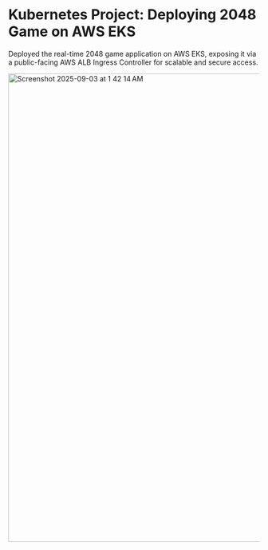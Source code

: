 # Kubernetes Project: Deploying 2048 Game on AWS EKS


Deployed the real-time 2048 game application on AWS EKS, exposing it via a public-facing AWS ALB Ingress Controller for scalable and secure access.


<img width="1564" height="939" alt="Screenshot 2025-09-03 at 1 42 14 AM" src="https://github.com/user-attachments/assets/81575b45-273b-41ad-a491-6faff9419169" />
